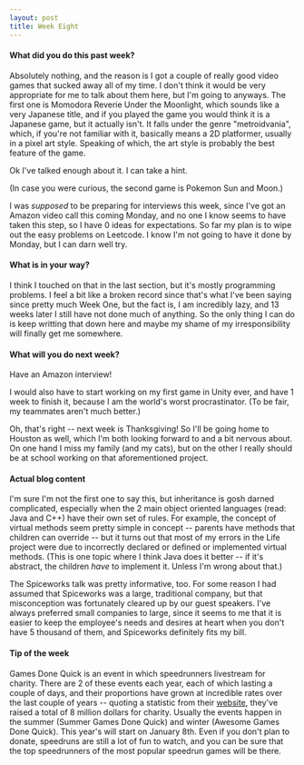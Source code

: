 ```yaml
---
layout: post
title: Week Eight
---
```


#### What did you do this past week?

Absolutely nothing, and the reason is I got a couple of really good video games that sucked away all of my time. I don't think it would be very appropriate for me to talk about them here, but I'm going to anyways. The first one is Momodora Reverie Under the Moonlight, which sounds like a very Japanese title, and if you played the game you would think it is a Japanese game, but it actually isn't. It falls under the genre "metroidvania", which, if you're not familiar with it, basically means a 2D platformer, usually in a pixel art style. Speaking of which, the art style is probably the best feature of the game.

Ok I've talked enough about it. I can take a hint.

(In case you were curious, the second game is Pokemon Sun and Moon.)

I was *supposed* to be preparing for interviews this week, since I've got an Amazon video call this coming Monday, and no one I know seems to have taken this step, so I have 0 ideas for expectations. So far my plan is to wipe out the easy problems on Leetcode. I know I'm not going to have it done by Monday, but I can darn well try.

#### What is in your way?

I think I touched on that in the last section, but it's mostly programming problems. I feel a bit like a broken record since that's what I've been saying since pretty much Week One, but the fact is, I am incredibly lazy, and 13 weeks later I still have not done much of anything. So the only thing I can do is keep writting that down here and maybe my shame of my irresponsibility will finally get me somewhere.

#### What will you do next week?

Have an Amazon interview!

I would also have to start working on my first game in Unity ever, and have 1 week to finish it, because I am the world's worst procrastinator. (To be fair, my teammates aren't much better.)

Oh, that's right -- next week is Thanksgiving! So I'll be going home to Houston as well, which I'm both looking forward to and a bit nervous about. On one hand I miss my family (and my cats), but on the other I really should be at school working on that aforementioned project.

#### Actual blog content

I'm sure I'm not the first one to say this, but inheritance is gosh darned complicated, especially when the 2 main object oriented languages (read: Java and C++) have their own set of rules. For example, the concept of virtual methods seem pretty simple in concept -- parents have methods that children can override -- but it turns out that most of my errors in the Life project were due to incorrectly declared or defined or implemented virtual methods. (This is one topic where I think Java does it better -- if it's abstract, the children *have* to implement it. Unless I'm wrong about that.)

The Spiceworks talk was pretty informative, too. For some reason I had assumed that Spiceworks was a large, traditional company, but that misconception was fortunately cleared up by our guest speakers. I've always preferred small companies to large, since it seems to me that it is easier to keep the employee's needs and desires at heart when you don't have 5 thousand of them, and Spiceworks definitely fits my bill.

#### Tip of the week

Games Done Quick is an event in which speedrunners livestream for charity. There are 2 of these events each year, each of which lasting a couple of days, and their proportions have grown at incredible rates over the last couple of years -- quoting a statistic from their [website](https://gamesdonequick.com/), they've raised a total of 8 million dollars for charity. Usually the events happen in the summer (Summer Games Done Quick) and winter (Awesome Games Done Quick). This year's will start on January 8th. Even if you don't plan to donate, speedruns are still a lot of fun to watch, and you can be sure that the top speedrunners of the most popular speedrun games will be there.
